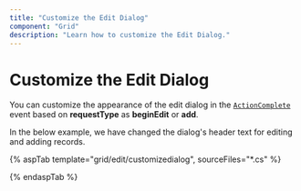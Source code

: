 ```yaml
---
title: "Customize the Edit Dialog"
component: "Grid"
description: "Learn how to customize the Edit Dialog."
---
```


# Customize the Edit Dialog

You can customize the appearance of the edit dialog in the [`ActionComplete`](https://help.syncfusion.com/cr/cref_files/aspnetcore-js2/aspnetcore/Syncfusion.EJ2~Syncfusion.EJ2.Grids.GridBuilder~ActionComplete.html) event based on **requestType** as **beginEdit** or **add**.

In the below example, we have changed the dialog's header text for editing and adding records.

{% aspTab template="grid/edit/customizedialog", sourceFiles="*.cs" %}

{% endaspTab %}

